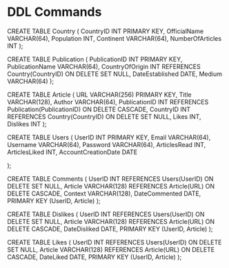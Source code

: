 # DDL Commands

CREATE TABLE Country (
    CountryID INT PRIMARY KEY,
    OfficialName VARCHAR(64),
    Population INT,
    Continent VARCHAR(64),
    NumberOfArticles INT
);

CREATE TABLE Publication (
    PublicationID INT PRIMARY KEY,
    PublicationName VARCHAR(64),
    CountryOfOrigin INT REFERENCES Country(CountryID) ON DELETE SET NULL,
    DateEstablished DATE,
    Medium VARCHAR(64)
);

CREATE TABLE Article (
    URL VARCHAR(256) PRIMARY KEY,
    Title VARCHAR(128),
    Author VARCHAR(64),
    PublicationID INT REFERENCES Publication(PublicationID) ON DELETE CASCADE,
    CountryID INT REFERENCES Country(CountryID) ON DELETE SET NULL,
    Likes INT,
    Dislikes INT
);

CREATE TABLE Users (
    UserID INT PRIMARY KEY,
    Email VARCHAR(64),
    Username VARCHAR(64),
    Password VARCHAR(64),
    ArticlesRead INT,
    ArticlesLiked INT,
    AccountCreationDate DATE

);

CREATE TABLE Comments (
    UserID INT REFERENCES Users(UserID) ON DELETE SET NULL,
    Article VARCHAR(128) REFERENCES Article(URL) ON DELETE CASCADE,
    Context VARCHAR(128),
    DateCommented DATE,
    PRIMARY KEY (UserID, Article)
);

CREATE TABLE Dislikes (
    UserID INT REFERENCES Users(UserID) ON DELETE SET NULL,
    Article VARCHAR(128) REFERENCES Article(URL) ON DELETE CASCADE,
    DateDisliked DATE,
    PRIMARY KEY (UserID, Article)
);

CREATE TABLE Likes (
    UserID INT REFERENCES Users(UserID) ON DELETE SET NULL,
    Article VARCHAR(128) REFERENCES Article(URL) ON DELETE CASCADE,
    DateLiked DATE,
    PRIMARY KEY (UserID, Article)
);

